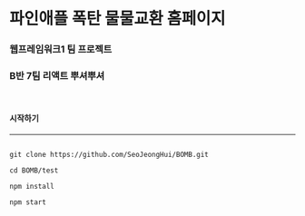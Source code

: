# 파인애플 폭탄 물물교환 홈페이지

### 웹프레임워크1 팀 프로젝트

### B반 7팀 리액트 뿌셔뿌셔  

<br/>
  
#### 시작하기

---

```

git clone https://github.com/SeoJeongHui/BOMB.git

cd BOMB/test

npm install

npm start

```

